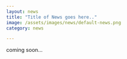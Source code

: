 ```yaml
---
layout: news
title: "Title of News goes here.."
image: /assets/images/news/default-news.png
category: news

---
```

coming soon... 

